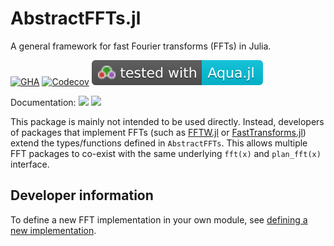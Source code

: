 # AbstractFFTs.jl

A general framework for fast Fourier transforms (FFTs) in Julia.

[![GHA](https://github.com/JuliaMath/AbstractFFTs.jl/workflows/CI/badge.svg)](https://github.com/JuliaMath/AbstractFFTs.jl/actions?query=workflow%3ACI+branch%3Amaster)
[![Codecov](https://codecov.io/github/JuliaMath/AbstractFFTs.jl/graph/badge.svg?token=ZJrE86Hpz7)](https://codecov.io/github/JuliaMath/AbstractFFTs.jl)
[![Aqua QA](https://raw.githubusercontent.com/JuliaTesting/Aqua.jl/master/badge.svg)](https://github.com/JuliaTesting/Aqua.jl)

Documentation:
[![](https://img.shields.io/badge/docs-stable-blue.svg)](https://JuliaMath.github.io/AbstractFFTs.jl/stable)
[![](https://img.shields.io/badge/docs-latest-blue.svg)](https://JuliaMath.github.io/AbstractFFTs.jl/dev)

This package is mainly not intended to be used directly.
Instead, developers of packages that implement FFTs (such as [FFTW.jl](https://github.com/JuliaMath/FFTW.jl) or [FastTransforms.jl](https://github.com/JuliaApproximation/FastTransforms.jl))
extend the types/functions defined in `AbstractFFTs`.
This allows multiple FFT packages to co-exist with the same underlying `fft(x)` and `plan_fft(x)` interface.

## Developer information

To define a new FFT implementation in your own module, see [defining a new implementation](https://juliamath.github.io/AbstractFFTs.jl/stable/implementations/#Defining-a-new-implementation).

